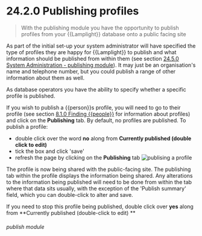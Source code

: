 # 24.2.0    Publishing profiles

> With the publishing module you have the opportunity to publish profiles from your {{Lamplight}} database onto a public facing site 

As part of the initial set-up your system administrator will have specified the type of profiles they are happy for {{Lamplight}} to publish and what information should be published from within them (see section [24.5.0  System Administration - publishing module](/help/index/v/{{version}}/p/24.5.0)). It may just be an organisation's name and telephone number, but you could publish a range of other information about them as well.

As database operators you have the ability to specify whether a specific profile is published.

If you wish to publish a {{person}}s profile, you will need to go to their profile (see section [8.1.0  Finding {{people}}](/help/index/v/{{version}}/p/8.1.0) for information about profiles) and click on the **Publishing** tab. By default, no profiles are published. To publish a profile:

 * double click over the word **no** along from **Currently published (double click to edit)**
  * tick the box and click 'save'
 * refresh the page by clicking on the **Publishing** tab
![publising a profile]({{imgpath}}213a.png)

The profile is now being shared with the public-facing site. The publishing tab within the profile displays the information being shared. Any alterations to the information being published will need to be done from within the tab where that data sits usually, with the exception of the 'Publish summary' field, which you can double-click to alter and save.

If you need to stop this profile being published, double click over **yes** along from **Currently published (double-click to edit) ** 

###### publish module

